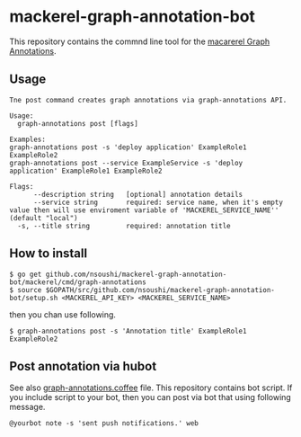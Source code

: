 # mackerel-graph-annotation-bot

This repository contains the commnd line tool for the [macarerel Graph Annotations](https://mackerel.io/api-docs/entry/graph-annotations).

## Usage
```
Tne post command creates graph annotations via graph-annotations API.

Usage:
  graph-annotations post [flags]

Examples:
graph-annotations post -s 'deploy application' ExampleRole1 ExampleRole2
graph-annotations post --service ExampleService -s 'deploy application' ExampleRole1 ExampleRole2

Flags:
      --description string   [optional] annotation details
      --service string       required: service name, when it's empty value then will use enviroment variable of 'MACKEREL_SERVICE_NAME'' (default "local")
  -s, --title string         required: annotation title
```

## How to install

```
$ go get github.com/nsoushi/mackerel-graph-annotation-bot/mackerel/cmd/graph-annotations
$ source $GOPATH/src/github.com/nsoushi/mackerel-graph-annotation-bot/setup.sh <MACKEREL_API_KEY> <MACKEREL_SERVICE_NAME>
```

then you chan use following.
```
$ graph-annotations post -s 'Annotation title' ExampleRole1 ExampleRole2
```

## Post annotation via hubot

See also [graph-annotations.coffee](https://github.com/nsoushi/mackerel-graph-annotation-bot/blob/master/hubot/scripts/graph-annotations.coffee) file.
This repository contains bot script. 
If you include script to your bot, then you can post via bot that using following message.

```
@yourbot note -s 'sent push notifications.' web
```

